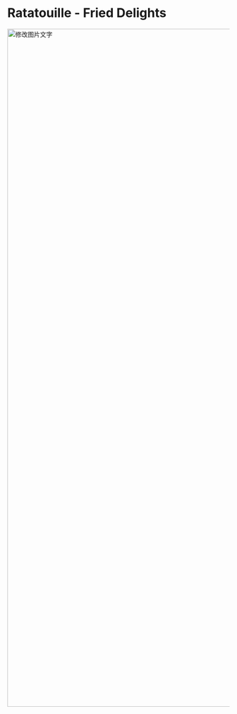 # Ratatouille - Fried Delights
<img width="1152" height="1536" alt="修改图片文字" src="https://github.com/user-attachments/assets/f1ab58d8-3a38-4c60-9d32-814850d60bea" />

